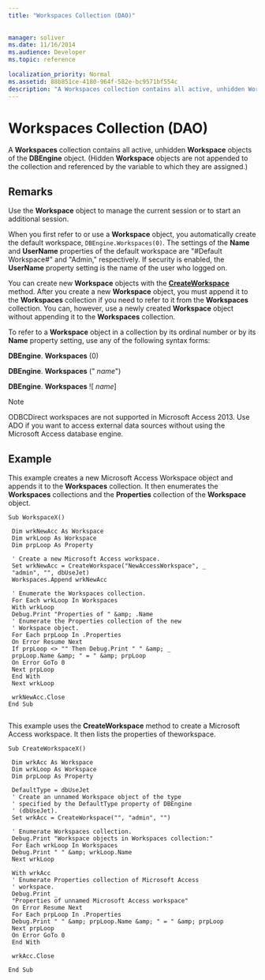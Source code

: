 ```yaml
---
title: "Workspaces Collection (DAO)"
 
 
manager: soliver
ms.date: 11/16/2014
ms.audience: Developer
ms.topic: reference
  
localization_priority: Normal
ms.assetid: 88b851ce-4180-964f-582e-bc9571bf554c
description: "A Workspaces collection contains all active, unhidden Workspace objects of the DBEngine object. (Hidden Workspace objects are not appended to the collection and referenced by the variable to which they are assigned.)"
---
```


# Workspaces Collection (DAO)

A **Workspaces** collection contains all active, unhidden **Workspace** objects of the **DBEngine** object. (Hidden **Workspace** objects are not appended to the collection and referenced by the variable to which they are assigned.) 
  
## Remarks

Use the **Workspace** object to manage the current session or to start an additional session. 
  
When you first refer to or use a **Workspace** object, you automatically create the default workspace,  `DBEngine.Workspaces(0)`. The settings of the **Name** and **UserName** properties of the default workspace are "#Default Workspace#" and "Admin," respectively. If security is enabled, the **UserName** property setting is the name of the user who logged on. 
  
You can create new **Workspace** objects with the **[CreateWorkspace](dbengine-createworkspace-method-dao.md)** method. After you create a new **Workspace** object, you must append it to the **Workspaces** collection if you need to refer to it from the **Workspaces** collection. You can, however, use a newly created **Workspace** object without appending it to the **Workspaces** collection. 
  
To refer to a **Workspace** object in a collection by its ordinal number or by its **Name** property setting, use any of the following syntax forms: 
  
 **DBEngine**. **Workspaces** (0) 
  
 **DBEngine**. **Workspaces** ("  _name_")
  
 **DBEngine**. **Workspaces** ![  _name_]
  
> [!NOTE]
> ODBCDirect workspaces are not supported in Microsoft Access 2013. Use ADO if you want to access external data sources without using the Microsoft Access database engine. 
  
## Example

This example creates a new Microsoft Access Workspace object and appends it to the **Workspaces** collection. It then enumerates the **Workspaces** collections and the **Properties** collection of the **Workspace** object. 
  
```
Sub WorkspaceX() 
 
 Dim wrkNewAcc As Workspace 
 Dim wrkLoop As Workspace 
 Dim prpLoop As Property 
 
 ' Create a new Microsoft Access workspace. 
 Set wrkNewAcc = CreateWorkspace("NewAccessWorkspace", _ 
 "admin", "", dbUseJet) 
 Workspaces.Append wrkNewAcc 
 
 ' Enumerate the Workspaces collection. 
 For Each wrkLoop In Workspaces 
 With wrkLoop 
 Debug.Print "Properties of " &amp; .Name 
 ' Enumerate the Properties collection of the new 
 ' Workspace object. 
 For Each prpLoop In .Properties 
 On Error Resume Next 
 If prpLoop <> "" Then Debug.Print " " &amp; _ 
 prpLoop.Name &amp; " = " &amp; prpLoop 
 On Error GoTo 0 
 Next prpLoop 
 End With 
 Next wrkLoop 
 
 wrkNewAcc.Close 
End Sub 
 
```

This example uses the **CreateWorkspace** method to create a Microsoft Access workspace. It then lists the properties of theworkspace. 
  
```
Sub CreateWorkspaceX() 
 
 Dim wrkAcc As Workspace 
 Dim wrkLoop As Workspace 
 Dim prpLoop As Property 
 
 DefaultType = dbUseJet 
 ' Create an unnamed Workspace object of the type 
 ' specified by the DefaultType property of DBEngine 
 ' (dbUseJet). 
 Set wrkAcc = CreateWorkspace("", "admin", "") 
 
 ' Enumerate Workspaces collection. 
 Debug.Print "Workspace objects in Workspaces collection:" 
 For Each wrkLoop In Workspaces 
 Debug.Print " " &amp; wrkLoop.Name 
 Next wrkLoop 
 
 With wrkAcc 
 ' Enumerate Properties collection of Microsoft Access 
 ' workspace. 
 Debug.Print _ 
 "Properties of unnamed Microsoft Access workspace" 
 On Error Resume Next 
 For Each prpLoop In .Properties 
 Debug.Print " " &amp; prpLoop.Name &amp; " = " &amp; prpLoop 
 Next prpLoop 
 On Error GoTo 0 
 End With 
 
 wrkAcc.Close 
 
End Sub 
 
```


